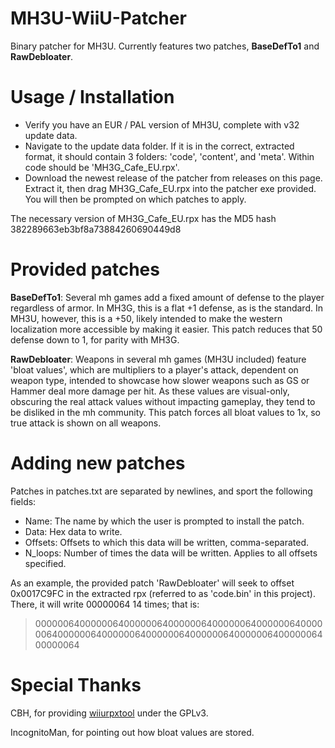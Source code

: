 # MH3U-WiiU-Patcher

Binary patcher for MH3U. Currently features two patches, **BaseDefTo1** and **RawDebloater**. 

# Usage / Installation

- Verify you have an EUR / PAL version of MH3U, complete with v32 update data.
- Navigate to the update data folder. If it is in the correct, extracted format, it should contain 3 folders: 'code', 'content', and 'meta'. Within code should be 'MH3G_Cafe_EU.rpx'.
- Download the newest release of the patcher from releases on this page. Extract it, then drag MH3G_Cafe_EU.rpx into the patcher exe provided. You will then be prompted on which patches to apply.

The necessary version of MH3G_Cafe_EU.rpx has the MD5 hash 382289663eb3bf8a73884260690449d8

# Provided patches

**BaseDefTo1**: Several mh games add a fixed amount of defense to the player regardless of armor. In MH3G, this is a flat +1 defense, as is the standard. In MH3U, however, this is a +50, likely intended to make the western localization more accessible by making it easier. This patch reduces that 50 defense down to 1, for parity with MH3G.

**RawDebloater**: Weapons in several mh games (MH3U included) feature 'bloat values', which are multipliers to a player's attack, dependent on weapon type, intended to showcase how slower weapons such as GS or Hammer deal more damage per hit. As these values are visual-only, obscuring the real attack values without impacting gameplay, they tend to be disliked in the mh community. This patch forces all bloat values to 1x, so true attack is shown on all weapons.

# Adding new patches

Patches in patches.txt are separated by newlines, and sport the following fields:
- Name: The name by which the user is prompted to install the patch.
- Data: Hex data to write.
- Offsets: Offsets to which this data will be written, comma-separated.
- N_loops: Number of times the data will be written. Applies to all offsets specified.

As an example, the provided patch 'RawDebloater' will seek to offset 0x0017C9FC in the extracted rpx (referred to as 'code.bin' in this project). There, it will write 00000064 14 times; that is: 
> 0000006400000064000000640000006400000064000000640000006400000064000000640000006400000064000000640000006400000064

# Special Thanks
CBH, for providing [wiiurpxtool](https://github.com/0CBH0/wiiurpxtool) under the GPLv3.

IncognitoMan, for pointing out how bloat values are stored.
